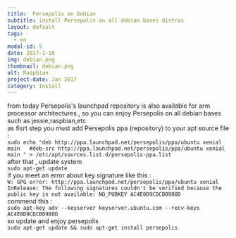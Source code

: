 ```yaml
---
title:  Persepolis on Debian
subtitle: install Persepolis on all debian bases distros
layout: default
tags:
  - en
modal-id: 5
date: 2017-1-18
img: debian.png
thumbnail: debian.png
alt: Raspbian
project-date: Jan 2017
category: Install
---
```

from today Persepolis's launchpad repository is also available for arm processor architectures , so you can enjoy Persepolis on all debian bases such as jessie,raspbian,etc  
as fisrt step you must add Persepolis ppa (repository) to your apt source file :  
`sudo echo "deb http://ppa.launchpad.net/persepolis/ppa/ubuntu xenial main  
#deb-src http://ppa.launchpad.net/persepolis/ppa/ubuntu xenial main " > /etc/apt/sources.list.d/persepolis-ppa.list`  
after that , update system  
`sudo apt-get update  `  
if you meet an error about key signature like this :  
`W: GPG error: http://ppa.launchpad.net/persepolis/ppa/ubuntu xenial InRelease: The following signatures couldn't be verified because the public key is not available: NO_PUBKEY AC4E8D9CDCB0980D`  
commend this :  
`sudo apt-key adv --keyserver keyserver.ubuntu.com --recv-keys AC4E8D9CDCB0980D`  
so update and enjoy persepolis  
`sudo apt-get update && sudo apt-get install persepolis`  

